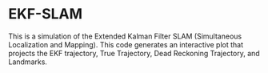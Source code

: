 # EKF-SLAM

This is a simulation of the Extended Kalman Filter SLAM (Simultaneous Localization and Mapping). This code generates an interactive plot
that projects the EKF trajectory, True Trajectory, Dead Reckoning Trajectory, and Landmarks. 
